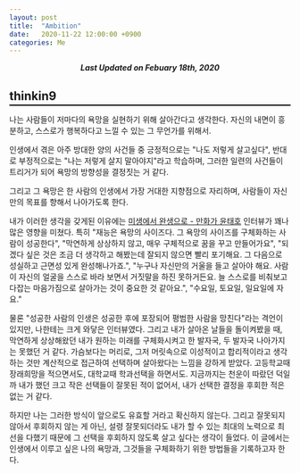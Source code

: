 ```yaml
---
layout: post
title:  "Ambition"
date:   2020-11-22 12:00:00 +0900
categories: Me
---
```


<div style="text-align: center"><i><b>Last Updated on Febuary 18th, 2020</b></i></div>


## thinkin9
<hr style="height: 2px; border:none; margin-top: -1em; margin-bottom:0.5em; padding: 0; background:black">

나는 사람들이 저마다의 욕망을 실현하기 위해 살아간다고 생각한다.
자신의 내면이 흥분하고, 스스로가 행복하다고 느낄 수 있는 그 무언가를 위해서.

인생에서 겪은 아주 방대한 양의 사건들 중 긍정적으로는 "나도 저렇게 살고싶다", 반대로 부정적으로는 "나는 저렇게 살지 말아야지"라고 학습하며, 그러한 일련의 사건들이 트리거가 되어 욕망의 방향성을 결정짓는 거 같다.

그리고 그 욕망은 한 사람의 인생에서 가장 거대한 지향점으로 자리하며, 사람들이 자신만의 목표를 향해서 나아가도록 한다.  

내가 이러한 생각을 갖게된 이유에는 [미생에서 완생으로 - 만화가 윤태호](https://brunch.co.kr/@brunchk0qq/32) 인터뷰가 꽤나 많은 영향을 미쳤다. 특히 "재능은 욕망의 사이즈다. 그 욕망의 사이즈를 구체화하는 사람이 성공한다", "막연하게 상상하지 않고, 매우 구체적으로 꿈을 꾸고 만들어가요", "되겠다 싶은 것은 조금 더 생각하고 해봤는데 잘되지 않으면 빨리 포기해요. 그 다음으로 성실하고 근면성 있게 완성해나가죠.", "누구나 자신만의 거울을 들고 살아야 해요. 사람이 자신의 얼굴을 스스로 바라 보면서 거짓말을 하진 못하거든요. 늘 스스로를 비춰보고 다잡는 마음가짐으로 살아가는 것이 중요한 것 같아요.", "수요일, 토요일, 일요일에 자요."

물론 "성공한 사람의 인생은 성공한 후에 포장되어 평범한 사람을 망친다"라는 격언이 있지만, 나한테는 크게 와닿은 인터뷰였다. 그리고 내가 살아온 날들을 돌이켜봤을 때, 막연하게 상상해왔던 내가 원하는 미래를 구체화시켜고 한 발자국, 두 발자국 나아가지는 못했던 거 같다. 가슴보다는 머리로, 그저 머릿속으로 이성적이고 합리적이라고 생각하는 것만 계산적으로 접근하여 선택하며 살아왔다는 느낌을 강하게 받았다. 고등학교때 장래희망을 적으면서도, 대학교때 학과선택을 하면서도. 지금까지는 천운이 따랐던 덕일까 내가 했던 크고 작은 선택들이 잘못된 적이 없어서, 내가 선택한 결정을 후회한 적은 없는 거 같다.

하지만 나는 그러한 방식이 앞으로도 유효할 거라고 확신하지 않는다. 그리고 잘못되지 않아서 후회하지 않는 게 아닌, 설령 잘못되더라도 내가 할 수 있는 최대의 노력으로 최선을 다했기 때문에 그 선택을 후회하지 않도록 살고 싶다는 생각이 들었다. 이 글에서는 인생에서 이루고 싶은 나의 욕망과, 그것들을 구체화하기 위한 방법들을 기록하고자 한다.

<!--내가 살아온 날들을 돌이켜봤을 때, 주어진 상황에서 가장 마음에 끌리면서 이성적으로 합리적인 선택을 하면서 살아온 거 같다. 전명재 교수님께서 말씀해주신 Local Maximum을 따라서... 자기 객관화를 하며 내가 잘할 수 있는 것, 내가 잘 될 수 있는 것들을 선택했다.

그리고 그러한 크고 작은 선택들은 잘못된 적이 없었기에, 나는 내가 선택한 결정을 후회한 적은 없다.

하지만 모든 일을 이성적으로 합리적인 선택을 하며 결정할 수는 없다는 것을 느끼게 되고... 

각 선택지의 좋은 점과 나쁜 점을 계산적으로 접근했을 때, 늘 해왔던 방식으로 결정을 하지 못하게 되자 결정하는 것을 주저하게되었다. 그래서 마지막 기준인 "미래의 내가 후회하지 않을 선택"이라는 관점에서 접근했지만, 각 선택지에서 실패했을 때 나는 후회할 것이라는 확신이 들자, 끊이지 않는 고민의 순환 속에서 빠져나오질 못했다.

그 속에서 문득 여러 개의 의문이 들었다. 
나는 왜 주어진 상황에서 합리적인 선택을 하고자 하는가? 
내가 선택한 결정들이 진정으로 잘못된 적이 없을까? 
나는 왜 내가 선택한 결정을 후회한 적이 없을까? 

이런 의문을 풀기 위해 생각해봤을 때, 내가 한 결정들은 실패할 수 없는, 가장 안전한 선택을 결정내린 거 같았다.
그리고 이는 나의 낮은 자존감으로 귀결되는 듯하는 느낌을 받았다. 
자존감, "나 자신을 미워하지 않고, 변함없이 나를 사랑할 수 있는 마음"
중요한 선택을 내려야할 때면, 나 자신을 믿지 못하고, 도전 하기를 지양하고, 실패했을 때를 염두하고, 실패했을 때의 변명을 생각하는 등 계산적으로 접근하는 행동들이 나의 결정을 지배했다.
그러한 생각으로 이어진 결정이 여태까지는 유효했지만, 앞으로도 유효할 거라고 생각하지 않는다.

그러면 앞으로는 어떻게 선택하는 게 좋을까?
-->

